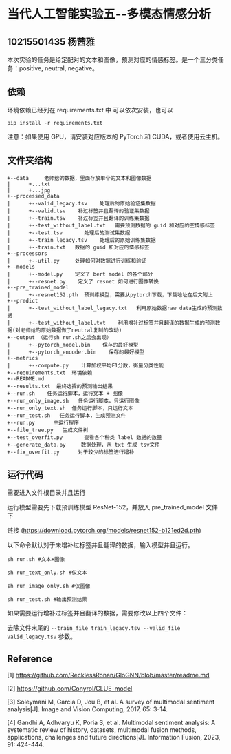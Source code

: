 # 当代人工智能实验五--多模态情感分析
## 10215501435 杨茜雅
本次实验的任务是给定配对的文本和图像，预测对应的情感标签。是一个三分类任务：positive, neutral, negative。


## 依赖
环境依赖已经列在 requirements.txt 中
可以依次安装，也可以
```shell
pip install -r requirements.txt
```
注意：如果使用 GPU，请安装对应版本的 PyTorch 和 CUDA，或者使用云主机。


## 文件夹结构
```
+--data 	老师给的数据，里面存放单个的文本和图像数据
|      +...txt
|      +...jpg
+--processed_data
|      +--valid_legacy.tsv    处理后的原始验证集数据
|      +--valid.tsv    补过标签并且翻译的验证集数据
|      +--train.tsv    补过标签并且翻译的训练集数据
|      +--test_without_label.txt   需要预测数据的 guid 和对应的空情感标签
|      +--test.tsv       处理后的测试集数据
|      +--train_legacy.tsv    处理后的原始训练集数据
|      +--train.txt   数据的 guid 和对应的情感标签
+--processors
|      +--util.py     处理如何对数据进行训练和验证
+--models
|      +--model.py    定义了 bert model 的各个部分
|      +--resnet.py    定义了 resnet 如何进行图像转换
+--pre_trained_model
|      +--resnet152.pth  预训练模型，需要从pytorch下载，下载地址在后文附上
+--predict
|      +--test_without_label_legacy.txt   利用原始数据raw data生成的预测数据
|      +--test_without_label.txt    利用增补过标签并且翻译的数据生成的预测数据(对老师给的原始数据做了neutral复制的改动)
+--output （运行sh run.sh之后会出现）
|      +--pytorch_model.bin    保存的最好模型
|      +--pytorch_encoder.bin    保存的最好模型
+--metrics
|      +--compute.py    计算加权平均F1分数，衡量分类性能
+--requirements.txt  环境依赖
+--README.md
+--results.txt  最终选择的预测输出结果
+--run.sh    任务运行脚本，运行文本 + 图像
+--run_only_image.sh   任务运行脚本，只运行图像
+--run_only_text.sh  任务运行脚本，只运行文本
+--run_test.sh   任务运行脚本，生成预测文件
+--run.py      主运行程序
+--file_tree.py   生成文件树
+--test_overfit.py       查看各个种类 label 数据的数量
+--generate_data.py     数据处理，从 txt 生成 tsv文件
+--fix_overfit.py      对于较少的标签进行增补
```


## 运行代码
需要进入文件根目录并且运行

运行模型需要先下载预训练模型 ResNet-152，并放入 pre_trained_model 文件下

链接 (https://download.pytorch.org/models/resnet152-b121ed2d.pth)

以下命令默认对于未增补过标签并且翻译的数据，输入模型并且运行。

```
sh run.sh #文本+图像
```

```
sh run_text_only.sh #仅文本
```

```
sh run_image_only.sh #仅图像
```

```
sh run_test.sh #输出预测结果
```

如果需要运行增补过标签并且翻译的数据，需要修改以上四个文件：

去除文件末尾的 `--train_file train_legacy.tsv --valid_file valid_legacy.tsv` 参数。



## Reference
[1] https://github.com/RecklessRonan/GloGNN/blob/master/readme.md

[2] https://github.com/Conyrol/CLUE_model

[3] Soleymani M, Garcia D, Jou B, et al. A survey of multimodal sentiment analysis[J]. Image and Vision Computing, 2017, 65: 3-14.

[4] Gandhi A, Adhvaryu K, Poria S, et al. Multimodal sentiment analysis: A systematic review of history, datasets, multimodal fusion methods, applications, challenges and future directions[J]. Information Fusion, 2023, 91: 424-444.

